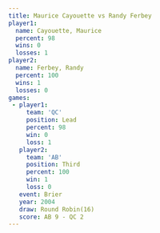 ```yaml
---
title: Maurice Cayouette vs Randy Ferbey
player1:                  
  name: Cayouette, Maurice
  percent: 98             
  wins: 0                 
  losses: 1               
player2:                  
  name: Ferbey, Randy     
  percent: 100            
  wins: 1                 
  losses: 0               
games:
 - player1:        
     team: 'QC'    
     position: Lead
     percent: 98   
     win: 0        
     loss: 1       
   player2:         
     team: 'AB'     
     position: Third
     percent: 100   
     win: 1         
     loss: 0        
   event: Brier         
   year: 2004           
   draw: Round Robin(16)
   score: AB 9 - QC 2   
---
```

